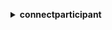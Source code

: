 **<details ><summary style="color:none;">connectparticipant</summary><blockquote>**

- **<details><summary style="color:none;"><b><u>complete-attachment-upload</b></u></summary><blockquote>**

  * **<p style="color:none;">--attachment-ids</p>**
  * **<p style="color:none;">--client-token</p>**
  * **<p style="color:none;">--connection-token</p>**
  * **<p style="color:none;">--cli-input-json</p>**
  * **<p style="color:none;">--cli-input-yaml</p>**
  * **<p style="color:none;">--generate-cli-skeleton</p>**

  </br>

  <p style="color:red;">**Description**</p>

  </br>

  ## **Examples**

  ```bash

  ```
  ```json

  ```

  </br>

- **<details><summary style="color:none;"><b><u>create-participant-connection</b></u></summary><blockquote>**

  * **<p style="color:none;">--type</p>**
  * **<p style="color:none;">--participant-token</p>**
  * **<p style="color:none;">--cli-input-json</p>**
  * **<p style="color:none;">--cli-input-yaml</p>**
  * **<p style="color:none;">--generate-cli-skeleton</p>**

  </br>

  <p style="color:red;">**Description**</p>

  </br>

  ## **Examples**

  ```bash

  ```
  ```json

  ```

  </br>

- **<details><summary style="color:none;"><b><u>disconnect-participant</b></u></summary><blockquote>**

  * **<p style="color:none;">--client-token</p>**
  * **<p style="color:none;">--connection-token</p>**
  * **<p style="color:none;">--cli-input-json</p>**
  * **<p style="color:none;">--cli-input-yaml</p>**
  * **<p style="color:none;">--generate-cli-skeleton</p>**

  </br>

  <p style="color:red;">**Description**</p>

  </br>

  ## **Examples**

  ```bash

  ```
  ```json

  ```

  </br>

- **<details><summary style="color:none;"><b><u>get-attachment</b></u></summary><blockquote>**

  * **<p style="color:none;">--attachment-id</p>**
  * **<p style="color:none;">--connection-token</p>**
  * **<p style="color:none;">--cli-input-json</p>**
  * **<p style="color:none;">--cli-input-yaml</p>**
  * **<p style="color:none;">--generate-cli-skeleton</p>**

  </br>

  <p style="color:red;">**Description**</p>

  </br>

  ## **Examples**

  ```bash

  ```
  ```json

  ```

  </br>

- **<details><summary style="color:none;"><b><u>get-transcript</b></u></summary><blockquote>**

  * **<p style="color:none;">--contact-id</p>**
  * **<p style="color:none;">--max-results</p>**
  * **<p style="color:none;">--next-token</p>**
  * **<p style="color:none;">--scan-direction</p>**
  * **<p style="color:none;">--sort-order</p>**
  * **<p style="color:none;">--start-position</p>**
  * **<p style="color:none;">--connection-token</p>**
  * **<p style="color:none;">--cli-input-json</p>**
  * **<p style="color:none;">--cli-input-yaml</p>**
  * **<p style="color:none;">--generate-cli-skeleton</p>**

  </br>

  <p style="color:red;">**Description**</p>

  </br>

  ## **Examples**

  ```bash

  ```
  ```json

  ```

  </br>

- **<details><summary style="color:none;"><b><u>help</b></u></summary><blockquote>**

  * **<p style="color:none;"></p>**

  </br>

  <p style="color:red;">**Description**</p>

  </br>

  ## **Examples**

  ```bash

  ```
  ```json

  ```

  </br>

- **<details><summary style="color:none;"><b><u>send-event</b></u></summary><blockquote>**

  * **<p style="color:none;">--content-type</p>**
  * **<p style="color:none;">--content</p>**
  * **<p style="color:none;">--client-token</p>**
  * **<p style="color:none;">--connection-token</p>**
  * **<p style="color:none;">--cli-input-json</p>**
  * **<p style="color:none;">--cli-input-yaml</p>**
  * **<p style="color:none;">--generate-cli-skeleton</p>**

  </br>

  <p style="color:red;">**Description**</p>

  </br>

  ## **Examples**

  ```bash

  ```
  ```json

  ```

  </br>

- **<details><summary style="color:none;"><b><u>send-message</b></u></summary><blockquote>**

  * **<p style="color:none;">--content-type</p>**
  * **<p style="color:none;">--content</p>**
  * **<p style="color:none;">--client-token</p>**
  * **<p style="color:none;">--connection-token</p>**
  * **<p style="color:none;">--cli-input-json</p>**
  * **<p style="color:none;">--cli-input-yaml</p>**
  * **<p style="color:none;">--generate-cli-skeleton</p>**

  </br>

  <p style="color:red;">**Description**</p>

  </br>

  ## **Examples**

  ```bash

  ```
  ```json

  ```

  </br>

- **<details><summary style="color:none;"><b><u>start-attachment-upload</b></u></summary><blockquote>**

  * **<p style="color:none;">--content-type</p>**
  * **<p style="color:none;">--attachment-size-in-bytes</p>**
  * **<p style="color:none;">--attachment-name</p>**
  * **<p style="color:none;">--client-token</p>**
  * **<p style="color:none;">--connection-token</p>**
  * **<p style="color:none;">--cli-input-json</p>**
  * **<p style="color:none;">--cli-input-yaml</p>**
  * **<p style="color:none;">--generate-cli-skeleton</p>**

  </br>

  <p style="color:red;">**Description**</p>

  </br>

  ## **Examples**

  ```bash

  ```
  ```json

  ```

  </br>

</blockquote></details>
</blockquote></details>
</blockquote></details>
</blockquote></details>
</blockquote></details>
</blockquote></details>
</blockquote></details>
</blockquote></details>
</blockquote></details>
</blockquote></details>
